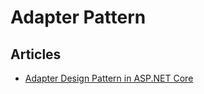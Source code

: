 # Adapter Pattern

## Articles
- [Adapter Design Pattern in ASP.NET Core](https://www.ezzylearning.net/tutorial/adapter-design-pattern-in-asp-net-core)